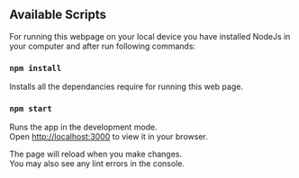 ## Available Scripts

For running this webpage on your local device you have installed NodeJs in your computer and after run following commands:

### `npm install`
Installs all the dependancies require for running this web page.

### `npm start`

Runs the app in the development mode.\
Open [http://localhost:3000](http://localhost:3000) to view it in your browser.

The page will reload when you make changes.\
You may also see any lint errors in the console.
